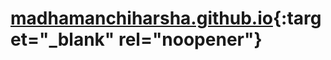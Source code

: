 # [madhamanchiharsha.github.io](https://madhamanchiharsha.github.io/){:target="_blank" rel="noopener"}
